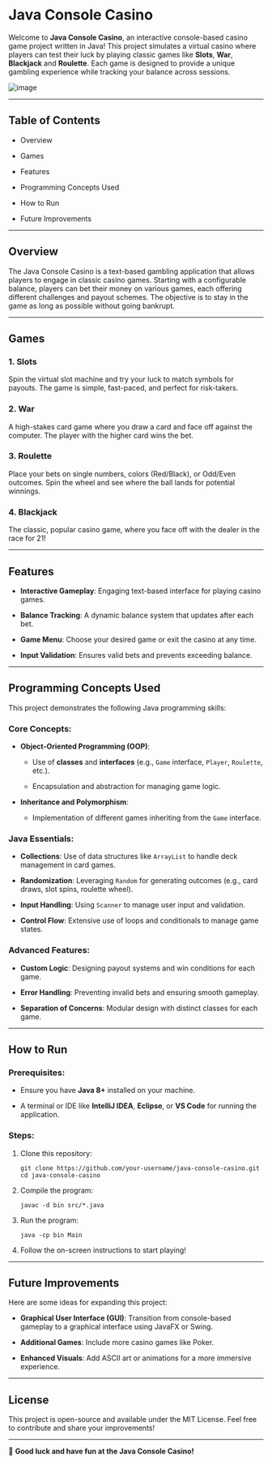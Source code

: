 Java Console Casino
===================

Welcome to **Java Console Casino**, an interactive console-based casino game project written in Java! This project simulates a virtual casino where players can test their luck by playing classic games like **Slots**, **War**, **Blackjack** and **Roulette**. Each game is designed to provide a unique gambling experience while tracking your balance across sessions.

![image](https://github.com/user-attachments/assets/42e4f82e-35cf-4bac-964d-6ad1898e3ea0)

* * * * *

Table of Contents
-----------------

-   Overview

-   Games

-   Features

-   Programming Concepts Used

-   How to Run

-   Future Improvements

* * * * *

Overview
--------

The Java Console Casino is a text-based gambling application that allows players to engage in classic casino games. Starting with a configurable balance, players can bet their money on various games, each offering different challenges and payout schemes. The objective is to stay in the game as long as possible without going bankrupt.

* * * * *

Games
-----

### 1\. Slots

Spin the virtual slot machine and try your luck to match symbols for payouts. The game is simple, fast-paced, and perfect for risk-takers.

### 2\. War

A high-stakes card game where you draw a card and face off against the computer. The player with the higher card wins the bet.

### 3\. Roulette

Place your bets on single numbers, colors (Red/Black), or Odd/Even outcomes. Spin the wheel and see where the ball lands for potential winnings.

### 4\. Blackjack

The classic, popular casino game, where you face off with the dealer in the race for 21!

* * * * *

Features
--------

-   **Interactive Gameplay**: Engaging text-based interface for playing casino games.

-   **Balance Tracking**: A dynamic balance system that updates after each bet.

-   **Game Menu**: Choose your desired game or exit the casino at any time.

-   **Input Validation**: Ensures valid bets and prevents exceeding balance.

* * * * *

Programming Concepts Used
-------------------------

This project demonstrates the following Java programming skills:

### Core Concepts:

-   **Object-Oriented Programming (OOP)**:

    -   Use of **classes** and **interfaces** (e.g., `Game` interface, `Player`, `Roulette`, etc.).

    -   Encapsulation and abstraction for managing game logic.

-   **Inheritance and Polymorphism**:

    -   Implementation of different games inheriting from the `Game` interface.

### Java Essentials:

-   **Collections**: Use of data structures like `ArrayList` to handle deck management in card games.

-   **Randomization**: Leveraging `Random` for generating outcomes (e.g., card draws, slot spins, roulette wheel).

-   **Input Handling**: Using `Scanner` to manage user input and validation.

-   **Control Flow**: Extensive use of loops and conditionals to manage game states.

### Advanced Features:

-   **Custom Logic**: Designing payout systems and win conditions for each game.

-   **Error Handling**: Preventing invalid bets and ensuring smooth gameplay.

-   **Separation of Concerns**: Modular design with distinct classes for each game.

* * * * *

How to Run
----------

### Prerequisites:

-   Ensure you have **Java 8+** installed on your machine.

-   A terminal or IDE like **IntelliJ IDEA**, **Eclipse**, or **VS Code** for running the application.

### Steps:

1.  Clone this repository:

    ```
    git clone https://github.com/your-username/java-console-casino.git
    cd java-console-casino
    ```

2.  Compile the program:

    ```
    javac -d bin src/*.java
    ```

3.  Run the program:

    ```
    java -cp bin Main
    ```

4.  Follow the on-screen instructions to start playing!

* * * * *

Future Improvements
-------------------

Here are some ideas for expanding this project:

-   **Graphical User Interface (GUI)**: Transition from console-based gameplay to a graphical interface using JavaFX or Swing.

-   **Additional Games**: Include more casino games like Poker.

-   **Enhanced Visuals**: Add ASCII art or animations for a more immersive experience.

* * * * *

License
-------

This project is open-source and available under the MIT License. Feel free to contribute and share your improvements!

* * * * *

🎰 **Good luck and have fun at the Java Console Casino!**
